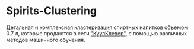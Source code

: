 # Spirits-Clustering
 Детальная и комплексная кластеризация спиртных напитков объемом 0.7 л, которые продаются в сети ["КуулКлевер"](https://www.coolclever.ru/catalog/otdokhni/all?filters=11099%255B0%255D%3D10%2611099%255B1%255D%3D11%2611099%255B2%255D%3D9%2611099%255B3%255D%3D12%2611099%255B4%255D%3D17%2611099%255B5%255D%3D13%2611099%255B6%255D%3D14%2611099%255B7%255D%3D15%2611099%255B8%255D%3D16%2611099%255B9%255D%3D43%2611109%255B0%255D%3D0.700&sort=cheap&page=9), с помощью различных методов машинного обучения.
